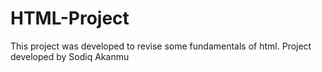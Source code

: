 # HTML-Project
This project was developed to revise some fundamentals of html.
Project developed by Sodiq Akanmu
